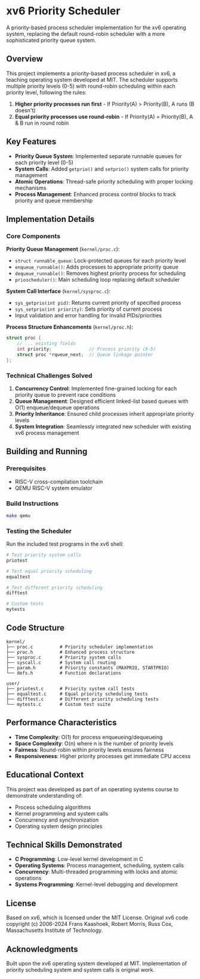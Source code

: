 # xv6 Priority Scheduler

A priority-based process scheduler implementation for the xv6 operating system, replacing the default round-robin scheduler with a more sophisticated priority queue system.

## Overview

This project implements a priority-based process scheduler in xv6, a teaching operating system developed at MIT. The scheduler supports multiple priority levels (0-5) with round-robin scheduling within each priority level, following the rules:

1. **Higher priority processes run first** - If Priority(A) > Priority(B), A runs (B doesn't)
2. **Equal priority processes use round-robin** - If Priority(A) = Priority(B), A & B run in round robin

## Key Features

- **Priority Queue System**: Implemented separate runnable queues for each priority level (0-5)
- **System Calls**: Added `getprio()` and `setprio()` system calls for priority management
- **Atomic Operations**: Thread-safe priority scheduling with proper locking mechanisms
- **Process Management**: Enhanced process control blocks to track priority and queue membership

## Implementation Details

### Core Components

**Priority Queue Management** (`kernel/proc.c`):
- `struct runnable_queue`: Lock-protected queues for each priority level
- `enqueue_runnable()`: Adds processes to appropriate priority queue
- `dequeue_runnable()`: Removes highest priority process for scheduling
- `prioscheduler()`: Main scheduling loop replacing default scheduler

**System Call Interface** (`kernel/sysproc.c`):
- `sys_getprio(int pid)`: Returns current priority of specified process
- `sys_setprio(int priority)`: Sets priority of current process
- Input validation and error handling for invalid PIDs/priorities

**Process Structure Enhancements** (`kernel/proc.h`):
```c
struct proc {
    // ... existing fields
    int priority;              // Process priority (0-5)
    struct proc *rqueue_next;  // Queue linkage pointer
};
```

### Technical Challenges Solved

1. **Concurrency Control**: Implemented fine-grained locking for each priority queue to prevent race conditions
2. **Queue Management**: Designed efficient linked-list based queues with O(1) enqueue/dequeue operations
3. **Priority Inheritance**: Ensured child processes inherit appropriate priority levels
4. **System Integration**: Seamlessly integrated new scheduler with existing xv6 process management

## Building and Running

### Prerequisites
- RISC-V cross-compilation toolchain
- QEMU RISC-V system emulator

### Build Instructions
```bash
make qemu
```

### Testing the Scheduler
Run the included test programs in the xv6 shell:
```bash
# Test priority system calls
priotest

# Test equal priority scheduling
equaltest

# Test different priority scheduling  
difftest

# Custom tests
mytests
```

## Code Structure

```
kernel/
├── proc.c          # Priority scheduler implementation
├── proc.h          # Enhanced process structure
├── sysproc.c       # Priority system calls
├── syscall.c       # System call routing
├── param.h         # Priority constants (MAXPRIO, STARTPRIO)
└── defs.h          # Function declarations

user/
├── priotest.c      # Priority system call tests
├── equaltest.c     # Equal priority scheduling tests
├── difftest.c      # Different priority scheduling tests
└── mytests.c       # Custom test suite
```

## Performance Characteristics

- **Time Complexity**: O(1) for process enqueueing/dequeueing
- **Space Complexity**: O(n) where n is the number of priority levels
- **Fairness**: Round-robin within priority levels ensures fairness
- **Responsiveness**: Higher priority processes get immediate CPU access

## Educational Context

This project was developed as part of an operating systems course to demonstrate understanding of:
- Process scheduling algorithms
- Kernel programming and system calls
- Concurrency and synchronization
- Operating system design principles

## Technical Skills Demonstrated

- **C Programming**: Low-level kernel development in C
- **Operating Systems**: Process management, scheduling, system calls
- **Concurrency**: Multi-threaded programming with locks and atomic operations
- **Systems Programming**: Kernel-level debugging and development

## License

Based on xv6, which is licensed under the MIT License. Original xv6 code copyright (c) 2006-2024 Frans Kaashoek, Robert Morris, Russ Cox, Massachusetts Institute of Technology.

## Acknowledgments

Built upon the xv6 operating system developed at MIT. Implementation of priority scheduling system and system calls is original work.
